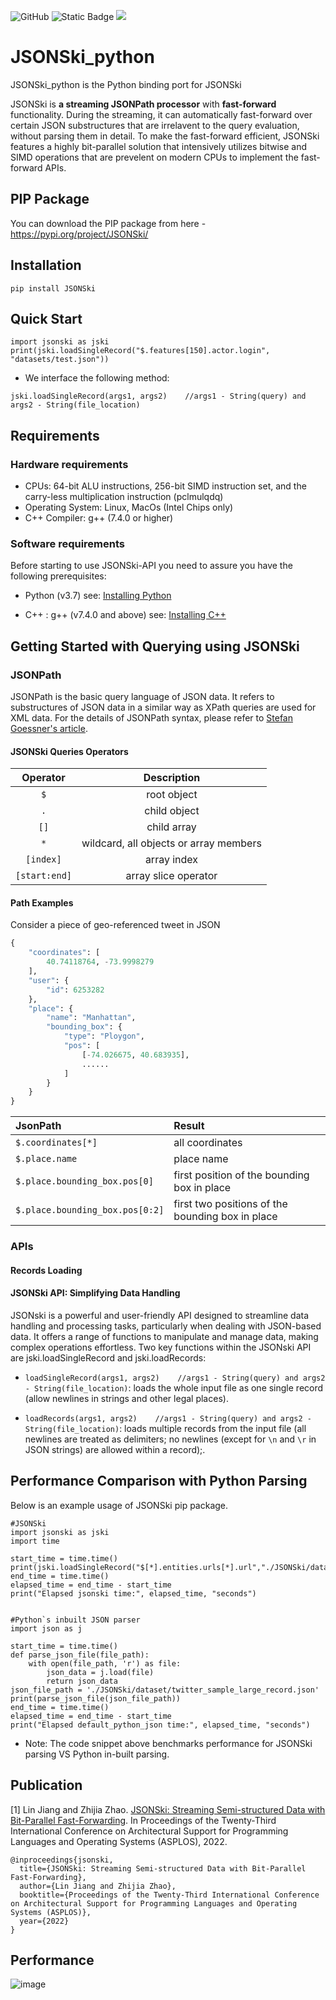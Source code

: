 ![GitHub](https://img.shields.io/github/license/AutomataLab/JSONSki_nodejs)
![Static Badge](https://img.shields.io/badge/code_size-236.9%20kB-blue)
![](https://img.shields.io/badge/linux-macos-green)

# JSONSki_python
JSONSki_python is the Python binding port for JSONSki

JSONSki is **a streaming JSONPath processor** with **fast-forward** functionality. During the streaming, it can automatically fast-forward over certain JSON substructures that are irrelavent to the query evaluation, without parsing them in detail. To make the fast-forward efficient, JSONSki features a highly bit-parallel solution that intensively utilizes bitwise and SIMD operations that are prevelent on modern CPUs to implement the fast-forward APIs. 


## PIP Package
You can download the PIP package from here - https://pypi.org/project/JSONSki/


## Installation
```
pip install JSONSki
```

## Quick Start

```
import jsonski as jski
print(jski.loadSingleRecord("$.features[150].actor.login", "datasets/test.json"))
```

- We interface the following method:
```
jski.loadSingleRecord(args1, args2)    //args1 - String(query) and args2 - String(file_location)
```

## Requirements

### Hardware requirements

- CPUs: 64-bit ALU instructions, 256-bit SIMD instruction set, and the carry-less multiplication instruction (pclmulqdq)
- Operating System: Linux, MacOs (Intel Chips only) 
- C++ Compiler: g++ (7.4.0 or higher)


### Software requirements

Before starting to use JSONSki-API you need to assure you have the following prerequisites:

- Python (v3.7) see: [Installing Python](https://www.python.org/downloads/release/python-3100/)

- C++ : g++ (v7.4.0 and above) see: [Installing C++](https://gcc.gnu.org/install/)


## Getting Started with Querying using JSONSki
### JSONPath
JSONPath is the basic query language of JSON data. It refers to substructures of JSON data in a similar way as XPath queries are used for XML data. For the details of JSONPath syntax, please refer to [Stefan Goessner's article](https://goessner.net/articles/JsonPath/index.html#e2). 

#### JSONSki Queries Operators
| Operator                  |   Description     |
| :-----------------------: |:-----------------:|
| `$`                       | root object              |
| `.`                       | child object      |
| `[]`                       | child array      |
| `*`                       | wildcard, all objects or array members          |
| `[index]`             | array index      |
| `[start:end]`             | array slice operator      |


#### Path Examples
Consider a piece of geo-referenced tweet in JSON
```python
{
    "coordinates": [
        40.74118764, -73.9998279
    ],
    "user": {
        "id": 6253282
    },
    "place": {
        "name": "Manhattan",
        "bounding_box": {
            "type": "Ploygon",
            "pos": [
                [-74.026675, 40.683935],
                ......
            ]
        }
    }
}
```
| JsonPath | Result |
| :------- | :----- |
| `$.coordinates[*]` | all coordinates     |
| `$.place.name` | place name   |
| `$.place.bounding_box.pos[0]`| first position of the bounding box in place                      |
| `$.place.bounding_box.pos[0:2]`| first two positions of the bounding box in place                      |


### APIs
#### Records Loading 
#### JSONSki API: Simplifying Data Handling

JSONski is a powerful and user-friendly API designed to streamline data handling and processing tasks, particularly when dealing with JSON-based data. It offers a range of functions to manipulate and manage data, making complex operations effortless. Two key functions within the JSONski API are jski.loadSingleRecord and jski.loadRecords:


- `loadSingleRecord(args1, args2)    //args1 - String(query) and args2 - String(file_location)`: loads the whole input file as one single record (allow newlines in strings and other legal places). 

- `loadRecords(args1, args2)    //args1 - String(query) and args2 - String(file_location)`: loads multiple records from the input file (all newlines are treated as delimiters; no newlines (except for `\n` and `\r` in JSON strings) are allowed within a record);.


## Performance Comparison with Python Parsing
Below is an example usage of JSONSki pip package. 
```
#JSONSki
import jsonski as jski
import time

start_time = time.time()
print(jski.loadSingleRecord("$[*].entities.urls[*].url","./JSONSki/dataset/twitter_sample_large_record.json"))
end_time = time.time()
elapsed_time = end_time - start_time
print("Elapsed jsonski time:", elapsed_time, "seconds")


#Python`s inbuilt JSON parser
import json as j

start_time = time.time()
def parse_json_file(file_path):
    with open(file_path, 'r') as file:
        json_data = j.load(file)
        return json_data
json_file_path = './JSONSki/dataset/twitter_sample_large_record.json'
print(parse_json_file(json_file_path))
end_time = time.time()
elapsed_time = end_time - start_time
print("Elapsed default_python_json time:", elapsed_time, "seconds")
```
- Note: The code snippet above benchmarks performance for JSONSki parsing VS Python in-built parsing.


## Publication
[1] Lin Jiang and Zhijia Zhao. [JSONSki: Streaming Semi-structured Data with Bit-Parallel Fast-Forwarding](https://dl.acm.org/doi/10.1145/3503222.3507719). In Proceedings of the Twenty-Third International Conference on Architectural Support for Programming Languages and Operating Systems (ASPLOS), 2022.
```
@inproceedings{jsonski,
  title={JSONSki: Streaming Semi-structured Data with Bit-Parallel Fast-Forwarding},
  author={Lin Jiang and Zhijia Zhao},
  booktitle={Proceedings of the Twenty-Third International Conference on Architectural Support for Programming Languages and Operating Systems (ASPLOS)},
  year={2022}
}
```

## Performance

![image](https://i.imgur.com/DNGbm8w.png)